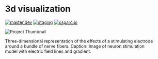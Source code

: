 # 3d visualization
[![master.dev](https://img.shields.io/website?down_message=offline&label=master.dev&up_message=run&url=https%3A//osparc01.speag.com)](https://osparc01.speag.com/study/0b478e80-524b-11ea-b243-02420a00070b)
[![staging](https://img.shields.io/website?down_message=offline&label=staging&up_message=run&url=https%3A//staging.osparc.io)](https://staging.osparc.io/study/f3a7c186-ac90-11e9-89e8-02420aff76d1)
[![osparc.io](https://img.shields.io/website?down_message=offline&label=osparc.io&up_message=run&url=https%3A//osparc.io)](https://osparc.io/study/110ada80-acb5-11e9-95b2-02420aff77ac)

![Project Thumbnail](https://user-images.githubusercontent.com/33152403/61693747-67061c80-ad30-11e9-9c03-6dc043cf9984.png)

Three-dimensional representation of the effects of a stimulating electrode around a bundle of nerve fibers. Caption: Image of neuron stimulation model with electric field lines and gradient.
